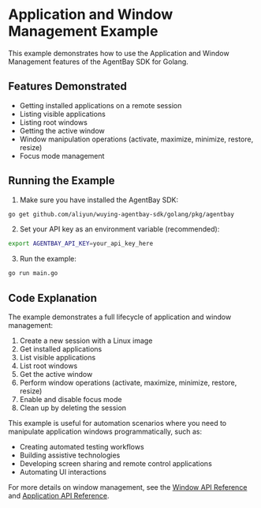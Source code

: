 # Application and Window Management Example

This example demonstrates how to use the Application and Window Management features of the AgentBay SDK for Golang.

## Features Demonstrated

- Getting installed applications on a remote session
- Listing visible applications
- Listing root windows
- Getting the active window
- Window manipulation operations (activate, maximize, minimize, restore, resize)
- Focus mode management

## Running the Example

1. Make sure you have installed the AgentBay SDK:

```bash
go get github.com/aliyun/wuying-agentbay-sdk/golang/pkg/agentbay
```

2. Set your API key as an environment variable (recommended):

```bash
export AGENTBAY_API_KEY=your_api_key_here
```

3. Run the example:

```bash
go run main.go
```

## Code Explanation

The example demonstrates a full lifecycle of application and window management:

1. Create a new session with a Linux image
2. Get installed applications
3. List visible applications
4. List root windows
5. Get the active window
6. Perform window operations (activate, maximize, minimize, restore, resize)
7. Enable and disable focus mode
8. Clean up by deleting the session

This example is useful for automation scenarios where you need to manipulate application windows programmatically, such as:

- Creating automated testing workflows
- Building assistive technologies
- Developing screen sharing and remote control applications
- Automating UI interactions

For more details on window management, see the [Window API Reference](../../../../../typescript/docs/api/computer-use/window.md) and [Application API Reference](../../../../../typescript/docs/api/computer-use/application.md).
